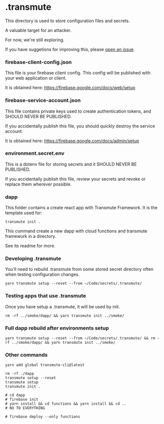 # .transmute

This directory is used to store configuration files and secrets.

A valuable target for an attacker.

For now, we're still exploring. 

If you have suggetions for improving this, please [open an issue](https://github.com/transmute-industries/transmute-cli/issues/new).

### firebase-client-config.json

This file is your firebase client config. This config will be published with your web application or client.

It is obtained here: https://firebase.google.com/docs/web/setup

### firebase-service-account.json

This file contains private keys used to create authentication tokens, and SHOULD NEVER BE PUBLISHED.

If you accidentally publish this file, you should quickly destroy the service account:

It is obtained here: https://firebase.google.com/docs/admin/setup


### environment.secret.env

This is a dotenv file for storing secrets and it SHOULD NEVER BE PUBLISHED.

If you accidentally publish this file, review your secrets and revoke or replace them wherever possible.

### dapp

This folder contains a create react app with Transmute Framework. It is the template used for:

```
transmute init .
```

This command create a new dapp with cloud functions and transmute framework in a directory. 

See its readme for more. 

### Developing .transmute

You'll need to rebuild .transmute from some stored secret directory often when testing configuration changes.

```
yarn transmute setup --reset --from ~/Code/secrets/.transmute/
```

### Testing apps that use .transmute

Once you have setup a .transmute, it will be used by init.

```
rm -rf ../smoke/dapp/ && yarn transmute init ../smoke/
```

### Full dapp rebuild after environments setup

```
yarn transmute setup --reset --from ~/Code/secrets/.transmute/ && rm -rf ../smoke/dapp/ && yarn transmute init ../smoke/
```


### Other commands

```
yarn add global transmute-cli@latest

rm -rf ./dapp
transmute setup --reset
transmute setup 
transmute init .

# cd dapp 
# firebase init 
# yarn install && cd functions && yarn install && cd ..
# NO TO EVERYTHING

# firebase deploy --only functions 
```